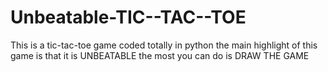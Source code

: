 # Unbeatable-TIC--TAC--TOE
This is a tic-tac-toe game coded totally in python the main highlight of this game is that it is UNBEATABLE the most you can do is DRAW THE GAME
